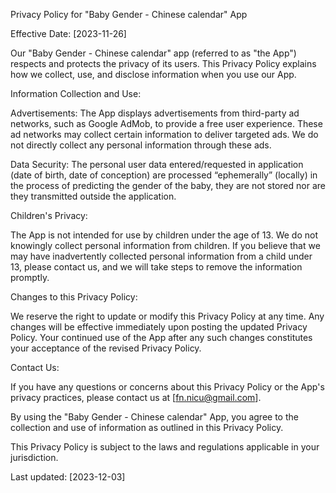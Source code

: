 Privacy Policy for "Baby Gender - Chinese calendar" App

Effective Date: [2023-11-26]

Our "Baby Gender - Chinese calendar" app (referred to as "the App") respects and protects the privacy of its users. This Privacy Policy explains how we collect, use, and disclose information when you use our App.

Information Collection and Use:

Advertisements: The App displays advertisements from third-party ad networks, such as Google AdMob, to provide a free user experience. These ad networks may collect certain information to deliver targeted ads. We do not directly collect any personal information through these ads.


Data Security: The personal user data entered/requested in application (date of birth, date of conception) are processed “ephemerally” (locally) in the process of predicting the gender of the baby, they are not stored nor are they transmitted outside the application.


Children's Privacy:

The App is not intended for use by children under the age of 13. We do not knowingly collect personal information from children. If you believe that we may have inadvertently collected personal information from a child under 13, please contact us, and we will take steps to remove the information promptly.

Changes to this Privacy Policy:

We reserve the right to update or modify this Privacy Policy at any time. Any changes will be effective immediately upon posting the updated Privacy Policy. Your continued use of the App after any such changes constitutes your acceptance of the revised Privacy Policy.

Contact Us:

If you have any questions or concerns about this Privacy Policy or the App's privacy practices, please contact us at [fn.nicu@gmail.com].

By using the "Baby Gender - Chinese calendar" App, you agree to the collection and use of information as outlined in this Privacy Policy.

This Privacy Policy is subject to the laws and regulations applicable in your jurisdiction.

Last updated: [2023-12-03]
